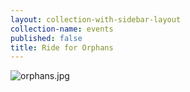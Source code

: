```yaml
---
layout: collection-with-sidebar-layout
collection-name: events
published: false
title: Ride for Orphans
---
```

![orphans.jpg]({{site.baseurl}}/media/orphans.jpg)

